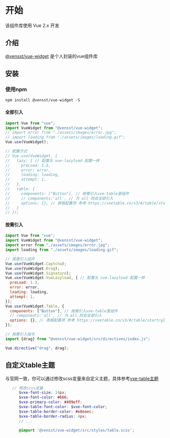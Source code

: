 # 开始

该组件库使用 Vue 2.x 开发

## 介绍

[@vensst/vue-widget](https://github.com/vensst/vue-widget) 是个人封装的vue组件库

## 安装

### 使用npm

```shell
npm install @vensst/vue-widget -S
```

#### 全部引入

```js
import Vue from "vue";
import VueWidget from "@vensst/vue-widget";
// import error from "./assets/images/error.jpg";
// import loading from "./assets/images/loading.gif";
Vue.use(VueWidget);

// 配置方式
// Vue.use(VueWidget, {
//   lazy: { // 配置与 vue-lazyload 配置一样
//     preLoad: 1.3,
//     error: error,
//     loading: loading,
//     attempt: 1,
//   },
//   table: {
//     components: ["Button"], // 按需引入vxe-table里组件
//     // components:'all', // 为 all 则会全部引入
//     options: {}, // 表格配置项 参考 https://vxetable.cn/v3/#/table/start/global
//   }
// });
```

#### 按需引入

```js
import Vue from "vue";
import VueWidget from "@vensst/vue-widget";
import error from "./assets/images/error.jpg";
import loading from "./assets/images/loading.gif";

// 按需引入组件
Vue.use(VueWidget.Captcha);
Vue.use(VueWidget.Drag);
Vue.use(VueWidget.Signature);
Vue.use(VueWidget.VueLazyload, { // 配置与 vue-lazyload 配置一样
  preLoad: 1.3,
  error: error,
  loading: loading,
  attempt: 1,
});
Vue.use(VueWidget.Table, {
  components: ["Button"], // 按需引入vxe-table里组件
  // components:'all', // 为 all 则会全部引入
  options: {}, // 表格配置项 参考 https://vxetable.cn/v3/#/table/start/global
});

// 按需引入指令
import {drag} from "@vensst/vue-widget/src/directives/index.js";

Vue.directive("drag", drag);
```

## 自定义table主题
与官网一致，你可以通过修改scss变量来自定义主题，具体参考[vxe-table主题](https://vxetable.cn/v3/#/table/start/theme)
```scss
   // 修改scss变量
      $vxe-font-size: 14px;
      $vxe-font-color: #666;
      $vxe-primary-color: #409eff;
      $vxe-table-font-color: $vxe-font-color;
      $vxe-table-border-color: #e8eaec;
      $vxe-table-border-radius: 4px;
      // ...

      @import '@vensst/vue-widget/src/styles/table.scss';
```
